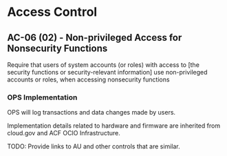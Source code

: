 # Access Control
## AC-06 (02) - Non-privileged Access for Nonsecurity Functions

Require that users of system accounts (or roles) with access to [the security functions or security-relevant information] use non-privileged accounts or roles, when accessing nonsecurity functions

### OPS Implementation

OPS will log transactions and data changes made by users.

Implementation details related to hardware and firmware are inherited from cloud.gov and ACF OCIO Infrastructure.

TODO: Provide links to AU and other controls that are similar.
